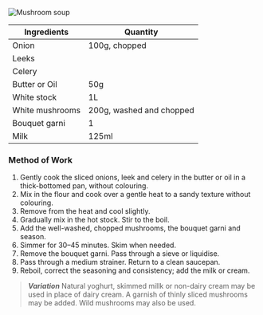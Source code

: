 ![Mushroom soup](resource:assets/images/stocksoupssauces/mushroom_soup.png)

| Ingredients               | Quantity               |
|---------------------------|------------------------|
| Onion                     | 100g, chopped         |
| Leeks                     |                         |
| Celery                    |                         |
| Butter or Oil             | 50g                    |
| White stock               | 1L                     |
| White mushrooms           | 200g, washed and chopped |
| Bouquet garni             | 1                      |
| Milk                      | 125ml                  |


### **Method of Work**
1. Gently cook the sliced onions, leek and celery in
the butter or oil in a thick-bottomed pan, without
colouring.
2. Mix in the flour and cook over a gentle heat to a
sandy texture without colouring.
3. Remove from the heat and cool slightly.
4. Gradually mix in the hot stock. Stir to the boil.
5. Add the well-washed, chopped mushrooms, the
bouquet garni and season.
6. Simmer for 30–45 minutes. Skim when needed.
7. Remove the bouquet garni. Pass through a sieve
or liquidise.
8. Pass through a medium strainer. Return to a clean
saucepan.
9. Reboil, correct the seasoning and consistency;
add the milk or cream.

>***Variation***
>Natural yoghurt, skimmed millk or non-dairy cream may be used in place of dairy cream.
>A garnish of thinly sliced mushrooms may be added. Wild mushrooms may also be used.